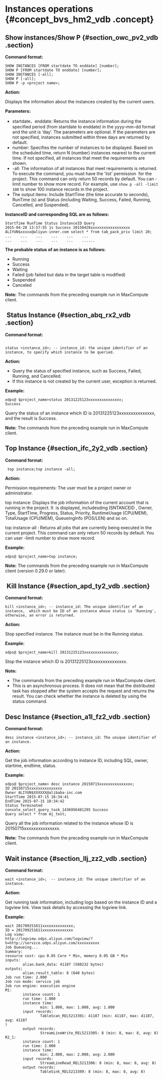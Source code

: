 # Instances operations {#concept_bvs_hm2_vdb .concept}

## Show instances/Show P {#section_owc_pv2_vdb .section}

**Command format:**

```
SHOW INSTANCES [FROM startdate TO enddate] [number];
SHOW P [FROM startdate TO enddate] [number];
SHOW INSTANCES [-all];
SHOW P [-all];
SHOW P -p <project name>;
```

**Action:**

Displays the information about the instances created by the current users.

**Parameters:**

-   startdate、enddate: Returns the instance information during the specified period \(from startdate to enddate\) in the yyyy-mm-dd format and the unit is ‘day’. The parameters are optional. If the parameters are not specified, instances submitted within three days are returned by default.
-   number: Specifies the number of instances to be displayed. Based on the scheduled time, return N \(number\) instances nearest to the current time. If not specified, all instances that meet the requirements are shown.
-   -all: The information of all instances that meet requirements is returned. To execute the command, you must have the 'list' permission  for the project. This command can only return 50 records by default. You can -limit number to show more record. For example, use `show p -all -limit 100` to show 100 instance records in the project.
-   The output items: Include StartTime \(the time accurate to seconds\), RunTime \(s\) and Status \(including Waiting, Success, Failed, Running, Cancelled, and Suspended\).

**InstanceID and corresponding SQL are as follows:**

```
StartTime RunTime Status InstanceID Query
2015-04-28 13:57:55 1s Success 20150428xxxxxxxxxxxxxxxxxx ALIYUN$xxxxx@aliyun-inner.com select * from tab_pack_priv limit 20;
...    ...    ...    ...    ...    ...
...    ...    ...    ...    ...    ......
```

**The probable status of an instance is as follows:**

-   Running
-   Success
-   Waiting
-   Failed \(job failed but data in the target table is modified\)
-   Suspended
-   Canceled

**Note:** The commands from the preceding example run in MaxCompute client.

##  Status Instance {#section_abq_rx2_vdb .section}

**Command format:**

```
 
status <instance_id>; -- instance_id: the unique identifier of an instance, to specify which instance to be queried.
```

**Action:**

-   Query the status of specified instance, such as Success, Failed, Running, and Cancelled.
-   If this instance is not created by the current user, exception is returned.

**Example:**

```
odps@ $project_name>status 20131225123xxxxxxxxxxxxxxx;
Success
```

Query the status of an instance which ID is 20131225123xxxxxxxxxxxxxxx, and the result is Success.

**Note:** The commands from the preceding example run in MaxCompute client.

## Top Instance {#section_ifc_2y2_vdb .section}

**Command format:**

```
 top instance;top instance -all;
```

**Action:**

Permission requirements: The user must be a project owner or administrator.

top instance: Displays the job information of the current account that is running in the project. It  is displayed, includesding ISNTANCEID , Owner, Type, StartTime, Progress, Status, Priority, RuntimeUsage \(CPU/MEM\), TotalUsage \(CPU/MEM\), QueueingInfo \(POS/LEN\) and so on.

top instance-all : Returns all jobs that are currently being executed in the current project. This command can only return 50 records by default. You can user -limit number to show more record.

**Example:**

```
odps@ $project_name>top instance;
```

**Note:** The commands from the preceding example run in MaxCompute client \(version 0.29.0 or later\).

##  Kill Instance {#section_apd_ty2_vdb .section}

**Command format:**

```
kill <instance_id>; -- instance_id: The unique identifier of an instance,  which must be ID of an instance whose status is 'Running', otherwise, an error is returned.
```

**Action:**

Stop specified instance. The instance must be in the Running status.

**Example:**

```
odps@ $project_name>kill 20131225123xxxxxxxxxxxxxxx;
```

Stop the instance which ID is 20131225123xxxxxxxxxxxxxxx.

**Note:** 

-   The commands from the preceding example run in MaxCompute client.
-   This is an asynchronous process. It does not mean that the distributed task has stopped after the system accepts the request and returns the result. You can check whether the instance is deleted by using the status command.

## Desc Instance {#section_a1l_fz2_vdb .section}

**Command format:**

```
desc instance <instance_id>; -- instance_id: The unique identifier of an instance.
```

**Action:**

Get the job information according to instance ID, including SQL, owner, startime, endtime, status.

**Example:**

```
odps@ $project_name> desc instance 20150715xxxxxxxxxxxxxxx;
ID 20150715xxxxxxxxxxxxxxx
Owner ALIYUN$XXXXXX@alibaba-inc.com
StartTime 2015-07-15 18:34:41
EndTime 2015-07-15 18:34:42
Status Terminated
console_select_query_task_1436956481295 Success
Query select * from mj_test;
```

Query all the job information related to the instance whose ID is 20150715xxxxxxxxxxxxxxx.

**Note:** The commands from the preceding example run in MaxCompute client.

## Wait instance {#section_llj_zz2_vdb .section}

**Command format:**

```
wait <instance_id>;  -- instance_id: The unique identifier of an instance.
```

**Action:**

Get running task information, including logs based on the instance ID and a logview link. View task details by accessing the logview link.

**Example:**

```
wait 201709251611xxxxxxxxxxxxxx;
ID = 201709251611xxxxxxxxxxxxxx
Log view:
http://logview.odps.aliyun.com/logview/?h=http://service.odps.aliyun.com/xxxxxxxxxx
Job Queueing...
Summary:
resource cost: cpu 0.05 Core * Min, memory 0.05 GB * Min
inputs:
        alian.bank_data: 41187 (588232 bytes)
outputs:
        alian.result_table: 8 (640 bytes)
Job run time: 2.000
Job run mode: service job
Job run engine: execution engine
M1:
        instance count: 1
        run time: 1.000
        instance time:
                min: 1.000, max: 1.000, avg: 1.000
        input records:
                TableScan_REL5213301: 41187 (min: 41187, max: 41187, avg: 41187
)
        output records:
                StreamLineWrite_REL5213305: 8 (min: 8, max: 8, avg: 8)
R2_1:
        instance count: 1
        run time: 2.000
        instance time:
                min: 2.000, max: 2.000, avg: 2.000
        input records:
                StreamLineRead_REL5213306: 8 (min: 8, max: 8, avg: 8)
        output records:
                TableSink_REL5213309: 8 (min: 8, max: 8, avg: 8)
```

